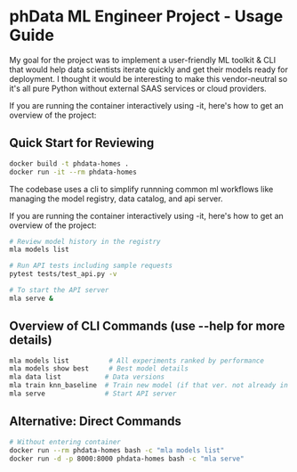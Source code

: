 # phData ML Engineer Project - Usage Guide
My goal for the project was to implement a user-friendly ML toolkit & CLI
that would help data scientists iterate quickly and get their models ready
for deployment. I thought it would be interesting to make this vendor-neutral
so it's all pure Python without external SAAS services or cloud providers.

If you are running the container interactively using -it, here's how to
get an overview of the project:

## Quick Start for Reviewing

```bash
docker build -t phdata-homes .
docker run -it --rm phdata-homes
```
The codebase uses a cli to simplify runnning common ml workflows like
managing the model registry, data catalog, and api server.

If you are running the container interactively using -it, here's how to
get an overview of the project:

```bash
# Review model history in the registry
mla models list

# Run API tests including sample requests
pytest tests/test_api.py -v

# To start the API server
mla serve &

```

## Overview of CLI Commands (use --help for more details)

```bash
mla models list          # All experiments ranked by performance
mla models show best     # Best model details
mla data list           # Data versions
mla train knn_baseline  # Train new model (if that ver. not already in registry)
mla serve               # Start API server
```

## Alternative: Direct Commands

```bash
# Without entering container
docker run --rm phdata-homes bash -c "mla models list"
docker run -d -p 8000:8000 phdata-homes bash -c "mla serve"
```